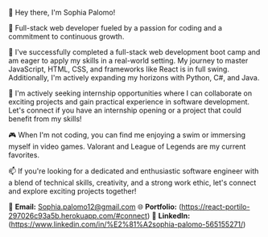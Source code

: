 👋 Hey there, I'm Sophia Palomo!

🚀 Full-stack web developer fueled by a passion for coding and a commitment to continuous growth.

💼 I've successfully completed a full-stack web development boot camp and am eager to apply my skills in a real-world setting. My journey to master JavaScript, HTML, CSS, and frameworks like React is in full swing. Additionally, I'm actively expanding my horizons with Python, C#, and Java.

🤝 I'm actively seeking internship opportunities where I can collaborate on exciting projects and gain practical experience in software development. Let's connect if you have an internship opening or a project that could benefit from my skills!

🎮 When I'm not coding, you can find me enjoying a swim or immersing myself in video games. Valorant and League of Legends are my current favorites.

📫 If you're looking for a dedicated and enthusiastic software engineer with a blend of technical skills, creativity, and a strong work ethic, let's connect and explore exciting projects together!

📧 **Email:** Sophia.palomo12@gmail.com
🌐 **Portfolio:** (https://react-portilo-297026c93a5b.herokuapp.com/#connect)
🔗 **LinkedIn:** (https://www.linkedin.com/in/%E2%81%A2sophia-palomo-565155271/)

<!--
**TinyTiim/TinyTiim** is a ✨ _special_ ✨ repository because its `README.md` (this file) appears on your GitHub profile.

Here are some ideas to get you started:

- 🔭 I’m currently working on ...
- 🌱 I’m currently learning ...
- 👯 I’m looking to collaborate on ...
- 🤔 I’m looking for help with ...
- 💬 Ask me about ...
- 📫 How to reach me: ...
- 😄 Pronouns: ...
- ⚡ Fun fact: ...
-->
